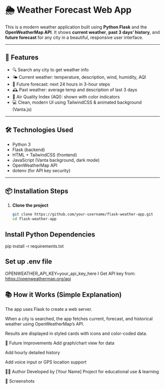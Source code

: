 # 🌦️ Weather Forecast Web App

This is a modern weather application built using **Python Flask** and the **OpenWeatherMap API**. It shows **current weather**, **past 3 days’ history**, and **future forecast** for any city in a beautiful, responsive user interface.

---

## 🚀 Features

- 🔍 Search any city to get weather info
- 🌤️ Current weather: temperature, description, wind, humidity, AQI
- 🔮 Future forecast: next 24 hours in 3-hour steps
- 🕰️ Past weather: average temp and description of last 3 days
- 🧭 Air Quality Index (AQI): shown with color indicators
- 💻 Clean, modern UI using TailwindCSS & animated background (Vanta.js)

---

## 🛠️ Technologies Used

- Python 3
- Flask (backend)
- HTML + TailwindCSS (frontend)
- JavaScript (Vanta background, dark mode)
- OpenWeatherMap API
- dotenv (for API key security)

---

## 📦 Installation Steps

1. **Clone the project**
   ```bash
   git clone https://github.com/your-username/flask-weather-app.git
   cd flask-weather-app

## Install Python Dependencies

   pip install -r requirements.txt

## Set up .env file
 OPENWEATHER_API_KEY=your_api_key_here
 I Get API key from: https://openweathermap.org/api


## 📚 How it Works (Simple Explanation)
The app uses Flask to create a web server.

When a city is searched, the app fetches current, forecast, and historical weather using OpenWeatherMap’s API.

Results are displayed in styled cards with icons and color-coded data.

📌 Future Improvements
Add graph/chart view for data

Add hourly detailed history

Add voice input or GPS location support

👨‍💻 Author
Developed by [Your Name]
Project for educational use & learning

📸 Screenshots



